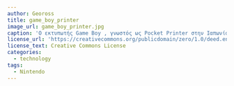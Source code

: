 ```yaml
---
author: Geoross
title: game_boy_printer
image_url: game_boy_printer.jpg
caption: 'Ο εκτυπωτής Game Boy , γνωστός ως Pocket Printer στην Ιαπωνία, είναι ένα αξεσουάρ θερμικού εκτυπωτή που κυκλοφόρησε από τη Nintendo το 1998 και έπαψε να κατασκευάζεται στις αρχές του 2003. Ο Game Boy Printer είναι συμβατός με όλα τα συστήματα Game Boy εκτός από το Game Boy Micro και έχει σχεδιαστεί για χρήση σε συνδυασμό με την Game Boy Camera.'
license_url: 'https://creativecommons.org/publicdomain/zero/1.0/deed.en'
license_text: Creative Commons License
categories:
  - technology
tags:
  - Nintendo
---
```

